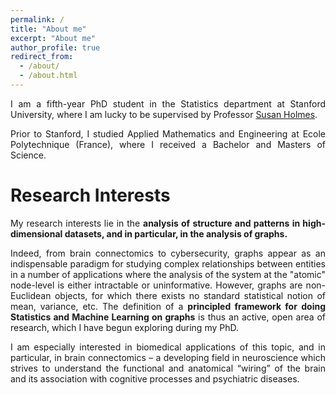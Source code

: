 ```yaml
---
permalink: /
title: "About me"
excerpt: "About me"
author_profile: true
redirect_from: 
  - /about/
  - /about.html
---
```




<p><div style="text-align: justify"> 
I am a fifth-year PhD student in the Statistics department at Stanford University, where I am lucky to be supervised by Professor <a href="https://statweb.stanford.edu/~susan/susan_person.html">Susan Holmes</a>.
 </div></p>


<p><div style="text-align: justify"> 
Prior to Stanford, I studied Applied Mathematics and Engineering at Ecole Polytechnique (France), where I received a Bachelor and Masters of Science. 
</div></p>


Research Interests
======
<p><div style="text-align: justify"> 
My research interests lie in the <b> analysis of structure and patterns in high-dimensional datasets, and in particular, in the analysis of graphs. </b>
</div></p>


<p><div style="text-align: justify"> 
Indeed, from brain connectomics to cybersecurity, graphs appear as an indispensable paradigm for studying complex relationships between entities in a number of applications 
where the analysis of the system at the "atomic" node-level is either intractable or uninformative.
 However, graphs are non-Euclidean objects, for which there exists no standard statistical notion of mean, variance, etc.
 The definition of a <b>principled framework for doing Statistics and Machine Learning on graphs</b> is thus an active,
  open area of research, which I have begun exploring during my PhD.
</div></p>
  
  
 <p> <div style="text-align: justify"> 
  I am especially interested in biomedical applications of this topic, and in particular, in brain connectomics – a developing field in neuroscience
  which strives to understand the functional and anatomical “wiring” of the brain and its association with cognitive processes
and psychiatric diseases. 
</div></p>